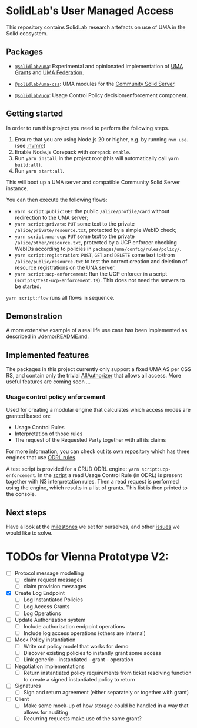 
# SolidLab's User Managed Access 

This repository contains SolidLab research artefacts on use of UMA in the Solid ecosystem.


## Packages

- [`@solidlab/uma`](packages/uma): Experimental and opinionated implementation of [UMA Grants](https://docs.kantarainitiative.org/uma/wg/rec-oauth-uma-grant-2.0.html) and [UMA Federation](https://docs.kantarainitiative.org/uma/wg/rec-oauth-uma-federated-authz-2.0.html). 

- [`@solidlab/uma-css`](packages/css): UMA modules for the [Community Solid Server](https://github.com/CommunitySolidServer/CommunitySolidServer/). 

- [`@solidlab/ucp`](packages/ucp): Usage Control Policy decision/enforcement component.


## Getting started

In order to run this project you need to perform the following steps. 

1. Ensure that you are using Node.js 20 or higher, e.g. by running `nvm use`. (see [.nvmrc](./.nvmrc))
1. Enable Node.js Corepack with `corepack enable`.
1. Run `yarn install` in the project root (this will automatically call `yarn build:all`).
1. Run `yarn start:all`.

This will boot up a UMA server and compatible Community Solid Server instance. 

You can then execute the following flows:

- `yarn script:public`: `GET` the public `/alice/profile/card` without redirection to the UMA server;
- `yarn script:private`: `PUT` some text to the private `/alice/private/resource.txt`, protected by a simple WebID check;
- `yarn script:uma-ucp`: `PUT` some text to the private `/alice/other/resource.txt`, protected by a UCP enforcer checking WebIDs according to policies in `packages/uma/config/rules/policy/`.
- `yarn script:registration`: `POST`, `GET` and `DELETE` some text to/from `/alice/public/resource.txt` to test the correct creation and deletion of resource registrations on the UNA server.
- `yarn script:ucp-enforcement`: Run the UCP enforcer in a script (`scripts/test-ucp-enforcement.ts`). This does not need the servers to be started.

`yarn script:flow` runs all flows in sequence.


## Demonstration

A more extensive example of a real life use case has been implemented as described in [./demo/README.md](./demo/README.md).


## Implemented features

The packages in this project currently only support a fixed UMA AS per CSS RS, and contain only the trivial [AllAuthorizer](packages/uma/src/models/AllAuthorizer.ts) that allows all access. More useful features are coming soon ...


### Usage control policy enforcement

Used for creating a modular engine that calculates which access modes are granted based on:

- Usage Control Rules
- Interpretation of those rules
- The request of the Requested Party together with all its claims

For more information, you can check out its [own repository](https://github.com/woutslabbinck/ucp-enforcement) which has three engines that use [ODRL rules](https://www.w3.org/TR/odrl-model/).

A test script is provided for a CRUD ODRL engine: `yarn script:ucp-enforcement`.
In the [script](./scripts/test-ucp-enforcement.ts) a read Usage Control Rule (in ODRL) is present together with N3 interpretation rules. 
Then a read request is performed using the engine, which results in a list of grants. This list is then printed to the console.


## Next steps

Have a look at the [milestones](https://github.com/SolidLabResearch/user-managed-access/milestones) we set for ourselves, and other [issues](https://github.com/SolidLabResearch/user-managed-access/issues) we would like to solve.





# TODOs for Vienna Prototype V2:


- [ ] Protocol message modelling
  - [ ] claim request messages
  - [ ] claim provision messages
- [X] Create Log Endpoint
  - [ ] Log Instantiated Policies
  - [ ] Log Access Grants
  - [ ] Log Operations
- [ ] Update Authorization system
  - [ ] Include authorization endpoint operations
  - [ ] Include log access operations (others are internal)
- [ ] Mock Policy instantiation
  - [ ] Write out policy model that works for demo
  - [ ] Discover existing policies to instantly grant some access
  - [ ] Link generic - instantiated - grant - operation
- [ ] Negotiation implementations
  - [ ] Return instantiated policy requirements from ticket resolving function to create a signed instantiated policy to return
- [ ] Signatures
  - [ ] Sign and return agreement (either separately or together with grant)
- [ ] Client
  - [ ] Make some mock-up of how storage could be handled in a way that allows for auditing
  - [ ] Recurring requests make use of the same grant?
